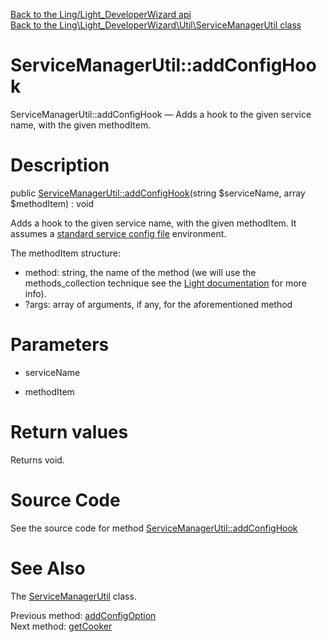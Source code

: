[Back to the Ling/Light_DeveloperWizard api](https://github.com/lingtalfi/Light_DeveloperWizard/blob/master/doc/api/Ling/Light_DeveloperWizard.md)<br>
[Back to the Ling\Light_DeveloperWizard\Util\ServiceManagerUtil class](https://github.com/lingtalfi/Light_DeveloperWizard/blob/master/doc/api/Ling/Light_DeveloperWizard/Util/ServiceManagerUtil.md)


ServiceManagerUtil::addConfigHook
================



ServiceManagerUtil::addConfigHook — Adds a hook to the given service name, with the given methodItem.




Description
================


public [ServiceManagerUtil::addConfigHook](https://github.com/lingtalfi/Light_DeveloperWizard/blob/master/doc/api/Ling/Light_DeveloperWizard/Util/ServiceManagerUtil/addConfigHook.md)(string $serviceName, array $methodItem) : void




Adds a hook to the given service name, with the given methodItem.
It assumes a [standard service config file](https://github.com/lingtalfi/Light_DeveloperWizard/blob/master/doc/pages/conventions.md#standard-service-configuration-file) environment.

The methodItem structure:

- method: string, the name of the method (we will use the methods_collection technique see the [Light documentation](https://github.com/lingtalfi/Light) for more info).
- ?args: array of arguments, if any, for the aforementioned method




Parameters
================


- serviceName

    

- methodItem

    


Return values
================

Returns void.








Source Code
===========
See the source code for method [ServiceManagerUtil::addConfigHook](https://github.com/lingtalfi/Light_DeveloperWizard/blob/master/Util/ServiceManagerUtil.php#L623-L660)


See Also
================

The [ServiceManagerUtil](https://github.com/lingtalfi/Light_DeveloperWizard/blob/master/doc/api/Ling/Light_DeveloperWizard/Util/ServiceManagerUtil.md) class.

Previous method: [addConfigOption](https://github.com/lingtalfi/Light_DeveloperWizard/blob/master/doc/api/Ling/Light_DeveloperWizard/Util/ServiceManagerUtil/addConfigOption.md)<br>Next method: [getCooker](https://github.com/lingtalfi/Light_DeveloperWizard/blob/master/doc/api/Ling/Light_DeveloperWizard/Util/ServiceManagerUtil/getCooker.md)<br>

